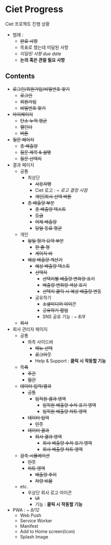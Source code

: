 # Ciet Progress

Ciet 프로젝트 진행 상황

- 범례 :
  - ~~완료 사항~~
  - 목표로 했는데 미달된 사항
  - _미달된 사항 due date_
  - **논의 혹은 관찰 필요 사항**

## Contents

- ~~로그인/회원가입/비밀번호 찾기~~
  - ~~로그인~~
  - ~~회원가입~~
  - ~~비밀번호 찾기~~
- ~~마이페이지~~
  - ~~탄소 누적 평균~~
  - ~~캘린더~~
  - ~~버튼~~
- ~~질문 페이지~~
  - ~~총 배출량~~
  - ~~질문 제목 & 설명~~
  - ~~질문 선택지~~
- 결과 페이지
  - 공통
    - 최상단
      - ~~사용자명~~
      - Ciet 로고 : _~ 로고 결정 시점_
      - ~~개인|회사 선택 버튼~~
    - ~~총 배출량 부분~~
      - ~~총 배출량 텍스트~~
      - ~~등급~~
      - ~~어제 배출량~~
      - ~~당일 동료 평균~~
  - 개인
    - ~~일일 평가 요약 부분~~
      - ~~한 줄 평~~
      - ~~게이지 바~~
    - ~~예상 배출량 계산기~~
      - ~~예상 배출량 텍스트~~
      - ~~선택지~~
        - ~~선택지별 배출량 변화량 표기~~
        - ~~배출량 변화량 색상 표기~~
        - ~~선택지 클릭 시 예상 배출량 변동~~
      - 공유하기
        - ~~소셜미디어 아이콘~~
        - ~~공유하기 팝업~~
        - SNS 공유 기능 : _~ 8/9_
  - ~~회사~~
- 회사 관리자 페이지
  - 공통
    - 좌측 사이드바
      - ~~메뉴 선택~~
      - ~~로그아웃~~
      - Help & Support : **클릭 시 작동할 기능**
  - ~~목록~~
    - ~~주간~~
    - ~~월간~~
  - ~~데이터 입력/결과~~
    - ~~공통~~
      - ~~임직원 결과 영역~~
        - ~~임직원 배출량 수치 표기 영역~~
        - ~~임직원 배출량 차트 영역~~
    - ~~데이터 입력~~
      - ~~인풋~~
    - ~~데이터 결과~~
      - ~~회사 결과 영역~~
        - ~~회사 배출량 수치 표기 영역~~
        - ~~회사 배출량 차트 영역~~
  - ~~감축 시뮬레이션~~
    - ~~인풋~~
    - ~~차트 영역~~
      - ~~배출량 추이~~
      - ~~차량 비율~~
  - etc.
    - 우상단 회사 로고 아이콘
      - ~~UI~~
      - 기능 : **클릭 시 작동할 기능**
- PWA : _~ 8/12_
  - Web Push
  - Service Worker
  - Manifest
  - Add to Home screen(Icon)
  - Splash Image
